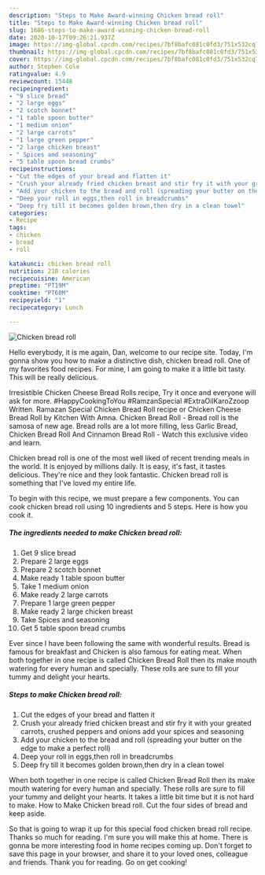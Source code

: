 ```yaml
---
description: "Steps to Make Award-winning Chicken bread roll"
title: "Steps to Make Award-winning Chicken bread roll"
slug: 1686-steps-to-make-award-winning-chicken-bread-roll
date: 2020-10-17T09:26:21.937Z
image: https://img-global.cpcdn.com/recipes/7bf8bafc081c0fd3/751x532cq70/chicken-bread-roll-recipe-main-photo.jpg
thumbnail: https://img-global.cpcdn.com/recipes/7bf8bafc081c0fd3/751x532cq70/chicken-bread-roll-recipe-main-photo.jpg
cover: https://img-global.cpcdn.com/recipes/7bf8bafc081c0fd3/751x532cq70/chicken-bread-roll-recipe-main-photo.jpg
author: Stephen Cole
ratingvalue: 4.9
reviewcount: 15448
recipeingredient:
- "9 slice bread"
- "2 large eggs"
- "2 scotch bonnet"
- "1 table spoon butter"
- "1 medium onion"
- "2 large carrots"
- "1 large green pepper"
- "2 large chicken breast"
- " Spices and seasoning"
- "5 table spoon bread crumbs"
recipeinstructions:
- "Cut the edges of your bread and flatten it"
- "Crush your already fried chicken breast and stir fry it with your greated carrots, crushed peppers and onions add your spices and seasoning"
- "Add your chicken to the bread and roll (spreading your butter on the edge to make a perfect roll)"
- "Deep your roll in eggs,then roll in breadcrumbs"
- "Deep fry till it becomes golden brown,then dry in a clean towel"
categories:
- Recipe
tags:
- chicken
- bread
- roll

katakunci: chicken bread roll 
nutrition: 210 calories
recipecuisine: American
preptime: "PT19M"
cooktime: "PT60M"
recipeyield: "1"
recipecategory: Lunch

---
```



![Chicken bread roll](https://img-global.cpcdn.com/recipes/7bf8bafc081c0fd3/751x532cq70/chicken-bread-roll-recipe-main-photo.jpg)

Hello everybody, it is me again, Dan, welcome to our recipe site. Today, I'm gonna show you how to make a distinctive dish, chicken bread roll. One of my favorites food recipes. For mine, I am going to make it a little bit tasty. This will be really delicious.

Irresistible Chicken Cheese Bread Rolls recipe, Try it once and everyone will ask for more. #HappyCookingToYou #RamzanSpecial #ExtraOilKaroZzoop Written. Ramazan Special Chicken Bread Roll recipe or Chicken Cheese Bread Roll by Kitchen With Amna. Chicken Bread Roll - Bread roll is the samosa of new age. Bread rolls are a lot more filling, less Garlic Bread, Chicken Bread Roll And Cinnamon Bread Roll - Watch this exclusive video and learn.

Chicken bread roll is one of the most well liked of recent trending meals in the world. It is enjoyed by millions daily. It is easy, it's fast, it tastes delicious. They're nice and they look fantastic. Chicken bread roll is something that I've loved my entire life.


To begin with this recipe, we must prepare a few components. You can cook chicken bread roll using 10 ingredients and 5 steps. Here is how you cook it.

<!--inarticleads1-->

##### The ingredients needed to make Chicken bread roll:

1. Get 9 slice bread
1. Prepare 2 large eggs
1. Prepare 2 scotch bonnet
1. Make ready 1 table spoon butter
1. Take 1 medium onion
1. Make ready 2 large carrots
1. Prepare 1 large green pepper
1. Make ready 2 large chicken breast
1. Take  Spices and seasoning
1. Get 5 table spoon bread crumbs


Ever since I have been following the same with wonderful results. Bread is famous for breakfast and Chicken is also famous for eating meat. When both together in one recipe is called Chicken Bread Roll then its make mouth watering for every human and specially. These rolls are sure to fill your tummy and delight your hearts. 

<!--inarticleads2-->

##### Steps to make Chicken bread roll:

1. Cut the edges of your bread and flatten it
1. Crush your already fried chicken breast and stir fry it with your greated carrots, crushed peppers and onions add your spices and seasoning
1. Add your chicken to the bread and roll (spreading your butter on the edge to make a perfect roll)
1. Deep your roll in eggs,then roll in breadcrumbs
1. Deep fry till it becomes golden brown,then dry in a clean towel


When both together in one recipe is called Chicken Bread Roll then its make mouth watering for every human and specially. These rolls are sure to fill your tummy and delight your hearts. It takes a little bit time but it is not hard to make. How to Make Chicken bread roll. Cut the four sides of bread and keep aside. 

So that is going to wrap it up for this special food chicken bread roll recipe. Thanks so much for reading. I'm sure you will make this at home. There is gonna be more interesting food in home recipes coming up. Don't forget to save this page in your browser, and share it to your loved ones, colleague and friends. Thank you for reading. Go on get cooking!

